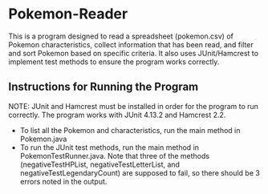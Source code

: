 # Pokemon-Reader
This is a program designed to read a spreadsheet (pokemon.csv) of Pokemon characteristics, collect information that has been read, and filter and sort Pokemon based on specific criteria. 
It also uses JUnit/Hamcrest to implement test methods to ensure the program works correctly. 
## Instructions for Running the Program
NOTE: JUnit and Hamcrest must be installed in order for the program to run correctly. The program works with JUnit 4.13.2 and Hamcrest 2.2. 
- To list all the Pokemon and characteristics, run the main method in Pokemon.java
- To run the JUnit test methods, run the main method in PokemonTestRunner.java. Note that three of the methods (negativeTestHPList, negativeTestLetterList, and negativeTestLegendaryCount) are supposed to fail, so there should be 3 errors noted in the output. 
